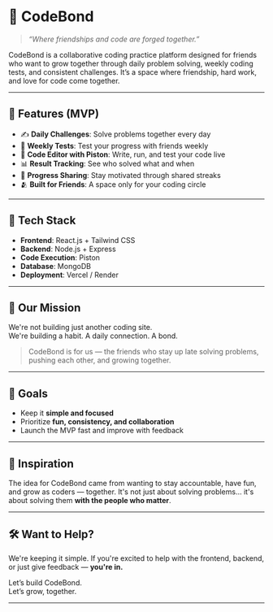 # 💙 CodeBond

> _“Where friendships and code are forged together.”_

CodeBond is a collaborative coding practice platform designed for friends who want to grow together through daily problem solving, weekly coding tests, and consistent challenges. It’s a space where friendship, hard work, and love for code come together.

---

## 🚀 Features (MVP)

- ✍️ **Daily Challenges**: Solve problems together every day
- 🧪 **Weekly Tests**: Test your progress with friends weekly
- 💬 **Code Editor with Piston**: Write, run, and test your code live
- 📊 **Result Tracking**: See who solved what and when
- 🔗 **Progress Sharing**: Stay motivated through shared streaks
- 🫂 **Built for Friends**: A space only for your coding circle

---

## 🧩 Tech Stack

- **Frontend**: React.js + Tailwind CSS
- **Backend**: Node.js + Express
- **Code Execution**: Piston
- **Database**: MongoDB 
- **Deployment**: Vercel / Render

---

## 👥 Our Mission

We're not building just another coding site.  
We're building a habit. A daily connection. A bond.

> CodeBond is for us — the friends who stay up late solving problems, pushing each other, and growing together.

---

## 📌 Goals

- Keep it **simple and focused**
- Prioritize **fun, consistency, and collaboration**
- Launch the MVP fast and improve with feedback


---

## 🧠 Inspiration

The idea for CodeBond came from wanting to stay accountable, have fun, and grow as coders — together. It's not just about solving problems… it's about solving them **with the people who matter**.

---

## 🛠 Want to Help?

We're keeping it simple. If you're excited to help with the frontend, backend, or just give feedback — **you're in.**

Let’s build CodeBond.  
Let’s grow, together.

---
